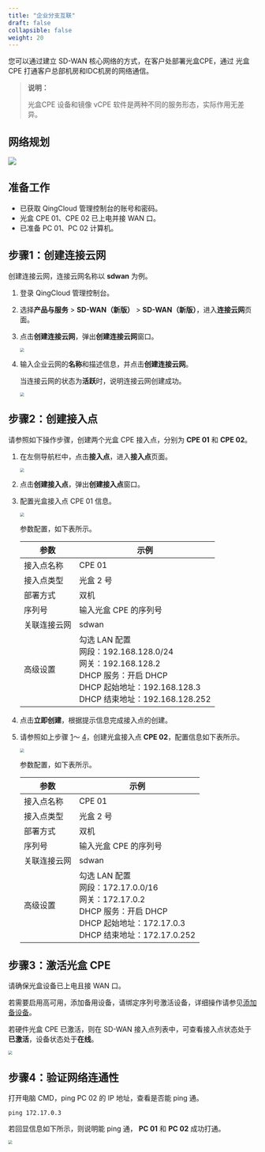 ```yaml
---
title: "企业分支互联"
draft: false
collapsible: false
weight: 20
---
```


您可以通过建立 SD-WAN 核心网络的方式，在客户处部署光盒CPE，通过 光盒CPE 打通客户总部机房和IDC机房的网络通信。

> **说明：**
>
> 光盒CPE 设备和镜像 vCPE 软件是两种不同的服务形态，实际作用无差异。

## 网络规划

![](../../_images/qs_vcpe_multiple.png)

## 准备工作

- 已获取 QingCloud 管理控制台的账号和密码。
- 光盒 CPE 01、CPE 02 已上电并接 WAN 口。
- 已准备 PC 01、PC 02 计算机。

## 步骤1：创建连接云网

创建连接云网，连接云网名称以 **sdwan** 为例。

1. 登录 QingCloud 管理控制台。

2. 选择**产品与服务** > **SD-WAN（新版）** > **SD-WAN（新版）**，进入**连接云网**页面。

3. 点击**创建连接云网**，弹出**创建连接云网**窗口。

   <img src="/sd-wan/sdwan_new/_images/qs_wan_multiple.png" style="zoom:50%;" />

4. 输入企业云网的**名称**和描述信息，并点击**创建连接云网**。

   当连接云网的状态为**活跃**时，说明连接云网创建成功。

   <img src="../../_images/qs_cloud_network.png" style="zoom:50%;" />

## 步骤2：创建接入点

请参照如下操作步骤，创建两个光盒 CPE 接入点，分别为 **CPE 01** 和 **CPE 02**。

1. <span id="jump01"></span>在左侧导航栏中，点击<b>接入点</b>，进入<b>接入点</b>页面。

   <img src="../../_images/qs_light_access.png" style="zoom:50%;" />

2. 点击**创建接入点**，弹出**创建接入点**窗口。

3. 配置光盒接入点 CPE 01 信息。

   <img src="/sd-wan/sdwan_new/_images/qs_light_cpe01.png" style="zoom:50%;" />
   
   参数配置，如下表所示。
   
   | 参数         | 示例                                                         |
   | ------------ | ------------------------------------------------------------ |
   | 接入点名称   | CPE 01                                                       |
   | 接入点类型   | 光盒 2 号                                                    |
   | 部署方式     | 双机                                                         |
   | 序列号       | 输入光盒 CPE 的序列号                                        |
   | 关联连接云网 | sdwan                                                        |
   | 高级设置     | 勾选 LAN 配置<br />网段：</b>192.168.128.0/24<br />网关：192.168.128.2<br />DHCP 服务：开启 DHCP<br />DHCP 起始地址：192.168.128.3<br />DHCP 结束地址：192.168.128.252 |
   
4. <span id="jump02">点击**立即创建**，根据提示信息完成接入点的创建。

5. 请参照如上步骤 <a href="#jump01">1</a>～ <a href="#jump02">4</a>，创建光盒接入点 **CPE 02**，配置信息如下表所示。

   <img src="/sd-wan/sdwan_new/_images/qs_light_cpe02.png" style="zoom:50%;" />

   参数配置，如下表所示。

   | 参数         | 示例                                                         |
   | ------------ | ------------------------------------------------------------ |
   | 接入点名称   | CPE 01                                                       |
   | 接入点类型   | 光盒 2 号                                                    |
   | 部署方式     | 双机                                                         |
   | 序列号       | 输入光盒 CPE 的序列号                                        |
   | 关联连接云网 | sdwan                                                        |
   | 高级设置     | 勾选 LAN 配置<br />网段：</b>172.17.0.0/16<br />网关：172.17.0.2<br />DHCP 服务：开启 DHCP<br />DHCP 起始地址：172.17.0.3<br />DHCP 结束地址：172.17.0.252 |

## 步骤3：激活光盒 CPE

请确保光盒设备已上电且接 WAN 口。

若需要启用高可用，添加备用设备，请绑定序列号激活设备，详细操作请参见[添加备设备](../../open_access_point/lightbox/60_bind_serial_no/)。

若硬件光盒 CPE 已激活，则在 SD-WAN 接入点列表中，可查看接入点状态处于**已激活**，设备状态处于**在线**。

<img src="/sd-wan/sdwan_new/_images/qs_equip_active.png" style="zoom:50%;" />

## 步骤4：验证网络连通性

打开电脑 CMD，ping PC 02 的 IP 地址，查看是否能 ping 通。

```
ping 172.17.0.3
```

若回显信息如下所示，则说明能 ping 通， **PC 01** 和 **PC 02** 成功打通。

<img src="../../_images/qs_vcpe_ping_access.png" style="zoom:50%;" />
